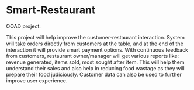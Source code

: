 # Smart-Restaurant
OOAD project.

This project will help improve the customer-restaurant interaction.
System will take orders directly from customers at the table, and at the end of the interaction it will provide smart payment options.
With continuous feedback from customers, restaurant owner/manager will get various reports like: revenue generated, items sold, most sought after item. This will help them understand their sales and also help in reducing food wastage as they will prepare their food judiciously.
Customer data can also be used to further improve user experience.
